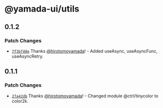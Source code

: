 # @yamada-ui/utils

## 0.1.2

### Patch Changes

- [`7f3bf48e`](https://github.com/hirotomoyamada/yamada-ui/commit/7f3bf48e27e7b3dced7c0a5bb7d1b7ac9e041289) Thanks [@hirotomoyamada](https://github.com/hirotomoyamada)! - Added useAsync, useAsyncFunc, useAsyncRetry.

## 0.1.1

### Patch Changes

- [`27a42db`](https://github.com/hirotomoyamada/yamada-ui/commit/27a42db9e1b194b87b7358440bb1964a643887c2) Thanks [@hirotomoyamada](https://github.com/hirotomoyamada)! - Changed module @ctrl/tinycolor to color2k.
